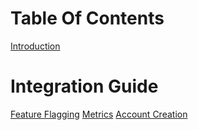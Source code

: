 # Table Of Contents
[Introduction](Introduction.md)

# Integration Guide
[Feature Flagging](Features.md)
[Metrics](Metrics.md)
[Account Creation](Accounts.md)
